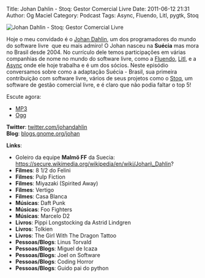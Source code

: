 Title: Johan Dahlin - Stoq: Gestor Comercial Livre
Date: 2011-06-12 21:31
Author: Og Maciel
Category: Podcast
Tags: Async, Fluendo, Litl, pygtk, Stoq

![Johan Dahlin - Stoq: Gestor Comercial Livre]({filename}/images/johandahlin.jpg)

Hoje o meu convidado é o [Johan Dahlin](blogs.gnome.org/johan), um dos
programadores do mundo do software livre  que eu mais admiro! O Johan
nasceu na **Suécia** mas mora no Brasil desde 2004. No currículo dele
temos participações em várias companhias de nome no mundo do software
livre, como a [Fluendo](http://www.fluendo.com/),
[Litl](http://litl.com/), e a [Async](http://www.async.com.br/) onde ele
hoje trabalha e é um dos sócios. Neste episódio conversamos sobre como a
adaptação Suécia - Brasil, sua primeira contribuição com software livre,
vários de seus projetos como o [Stoq](http://www.stoq.com.br/pt-br), um
software de gestão comercial livre, e é claro que não podia faltar o top
5!

Escute agora:

* [MP3](http://downloads.ogmaciel.com/castalio-podcast-09.mp3)
* [Ogg](http://downloads.ogmaciel.com/castalio-podcast-09.ogg) 

**Twitter**:
[twitter.com/johandahlin](http://twitter.com/#!/johandahlin "http://twitter.com/#!/johandahlin")  
**Blog**:
[blogs.gnome.org/johan](http://blogs.gnome.org/johan/ "http://blogs.gnome.org/johan/")

**Links**:

-   Goleiro da equipe **Malmö FF** da Suecia:
    https://secure.wikimedia.org/wikipedia/en/wiki/Johan\_Dahlin?
-   **Filmes**: 8 1/2 do Felini
-   **Filmes**: Pulp Fiction
-   **Filmes**: Miyazaki (Spirited Away)
-   **Filmes**: Vertigo
-   **Filmes**: Casa Blanca
-   **Músicas**: Daft Punk
-   **Músicas**: Foo Fighters
-   **Músicas**: Marcelo D2
-   **Livros**: Pippi Longstocking da Astrid Lindgren
-   **Livros**: Tolkien
-   **Livros**: The Girl With The Dragon Tattoo
-   **Pessoas/Blogs**: Linus Torvald
-   **Pessoas/Blogs**: Miguel de Icaza
-   **Pessoas/Blogs**: Joel on Software
-   **Pessoas/Blogs**: Coding Horror
-   **Pessoas/Blogs**: Guido pai do python
